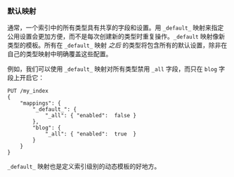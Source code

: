 ### 默认映射

通常，一个索引中的所有类型具有共享的字段和设置。用 `_default_` 映射来指定公用设置会更加方便，而不是每次创建新的类型时重复操作。`_default` 映射像新类型的模板。所有在 `_default_` 映射 _之后_ 的类型将包含所有的默认设置，除非在自己的类型映射中明确覆盖这些配置。

例如，我们可以使用 `_default_` 映射对所有类型禁用 `_all` 字段，而只在 `blog` 字段上开启它：

```
PUT /my_index
{
    "mappings": {
        "_default_": {
            "_all": { "enabled":  false }
        },
        "blog": {
            "_all": { "enabled":  true  }
        }
    }
}
```

<!-- SENSE: 070_Index_Mgmt/45_Default_mapping.json -->

`_default_` 映射也是定义索引级别的动态模板的好地方。
